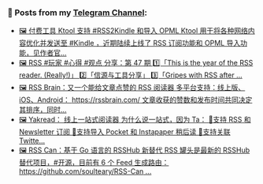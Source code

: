 ### 📰 Posts from my [Telegram Channel](https://t.me/s/aboutrss):
<!-- BLOG-POST-LIST:START -->
- [🖼 付费工具 Ktool 支持 #RSS2Kindle 和导入 OPML Ktool 用于将各种网络内容优化并发送至 #Kindle ，近期陆续上线了 RSS 订阅功能和 OPML 导入功能，见作者官...](https://t.me/aboutrss/1291)
- [🖼 RSS #玩家 #心得 #观点 分享：第 47 期 1️⃣「This is the year of the RSS reader. &lpar;Really!&rpar;」 2️⃣「信源与工具分享」 3️⃣「Gripes with RSS after ...](https://t.me/aboutrss/1290)
- [🖼 RSS Brain：又一个能给文章点赞的 RSS 阅读器 多平台支持：线上版、iOS、Android： https://rssbrain.com/ 文章收获的赞数和发布时间共同决定其排序，同时...](https://t.me/aboutrss/1289)
- [🖼 Yakread： 线上一站式阅读器 为什么说一站式，因为 Ta： 🔸支持 RSS 和 Newsletter 订阅 🔸支持导入 Pocket 和 Instapaper 稍后读 🔸支持关联 Twitte...](https://t.me/aboutrss/1288)
- [🖼 RSS Can：基于 Go 语言的 RSSHub 新替代 RSS 罐头是最新的 RSSHub 替代项目，#开源，目前有 6 个 Feed 生成路由： https://github.com/soulteary/RSS-Can ...](https://t.me/aboutrss/1287)
<!-- BLOG-POST-LIST:END -->

<!--
**AboutRSS/AboutRSS** is a ✨ _special_ ✨ repository because its `README.md` (this file) appears on your GitHub profile.

Here are some ideas to get you started:

- 🔭 I’m currently working on ...
- 🌱 I’m currently learning ...
- 👯 I’m looking to collaborate on ...
- 🤔 I’m looking for help with ...
- 💬 Ask me about ...
- 📫 How to reach me: ...
- 😄 Pronouns: ...
- ⚡ Fun fact: ...
-->
